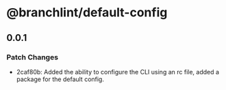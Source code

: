 # @branchlint/default-config

## 0.0.1

### Patch Changes

- 2caf80b: Added the ability to configure the CLI using an rc file, added a package for the default config.
